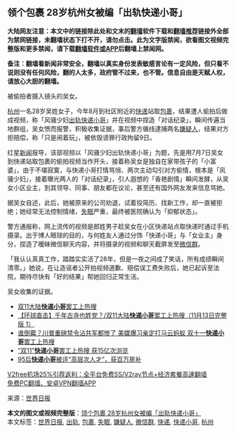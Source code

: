  <h2>领个包裹 28岁杭州女被编「出轨快递小哥」</h2> <p class="notice"><b>大陆网友注意：本文中的链接除此处和文末的<a href="https://github.com/bannedbook/fanqiang" >翻墙</a>软件下载和<a href="https://github.com/killgcd/justmysocks/blob/master/README.md">翻墙推荐</a>链接外全部为禁网链接，未翻墙状态下打不开，请勿点击。此为文字版禁闻，欲看图文视频完整版和更多禁闻，请下载<a href="https://github.com/bannedbook/fanqiang">翻墙软件或APP</a>后翻墙上禁闻网。</p><p>备注：翻墙看新闻非常安全，翻墙以真实身份发表敏感言论有一定风险，但只看不说则没有任何风险，翻的人太多，政府管不过来，也不管。信息自由是天赋人权，请放心大胆的翻墙。</b></p>  <div class="entry"> <p id="conimg">被偷拍者摄入镜头的吴女。</p> <p><a href="https://www.bannedbook.org/bnews/tag/%e6%9d%ad%e5%b7%9e/" class="st_tag internal_tag" rel="tag" title="标签 杭州 下的日志">杭州</a>一名28岁吴姓女子，今年8月到社区附近的<a href="https://www.bannedbook.org/bnews/tag/%E5%BF%AB%E9%80%92/" class="st_tag internal_tag" rel="tag" title="标签 快递 下的日志">快递</a>站取<a href="https://www.bannedbook.org/bnews/tag/%E5%8C%85%E8%A3%B9/" class="st_tag internal_tag" rel="tag" title="标签 包裹 下的日志">包裹</a>，结果遭人偷拍后做成视频，称「风骚少妇<a href="https://www.bannedbook.org/bnews/tag/%e5%87%ba%e8%bd%a8/" class="st_tag internal_tag" rel="tag" title="标签 出轨 下的日志">出轨</a><a href="https://www.bannedbook.org/bnews/tag/%E5%BF%AB%E9%80%92%E5%B0%8F%E5%93%A5/" class="st_tag internal_tag" rel="tag" title="标签 快递小哥 下的日志">快递小哥</a>」并在视频中捏造「对话纪录」，瞬间传遍当地群组，吴女愤而报警，积极收集证据，事后警方循线逮捕两名<a href="https://www.bannedbook.org/bnews/tag/%E5%AB%8C%E7%96%91%E4%BA%BA/" class="st_tag internal_tag" rel="tag" title="标签 嫌疑人 下的日志">嫌疑人</a>，结果对方拒赔偿，称「只是闹着玩」，被依毁谤罪行政拘留9日。</p>  <p>红星<span class='wp_keywordlink_affiliate'><a href="https://www.bannedbook.org/" title="新闻">新闻</a></span>报导，该部视频以「风骚少妇出轨快递小哥」为题，先是用7月7日吴女到快递站取包裹的偷拍视频当作开头，接着称吴女是独自在家带孩子的「小富婆」，由于不堪寂寞，与快递小哥打情骂俏、两次主动勾引对方偷情，根本是「风骚少妇」，接着曝光两人的「对话纪录」，引人遐想的「香艳剧情」瞬间发酵，从吴女小区业主，到其领导、同事、朋友都在议论，甚至还有国外网友发来信息骂她。</p> <p>据吴女自述，此后，她被原来的公司劝退，试着投简历、找新工作，却一直被拒绝；她经常无法控制情绪，<a href="https://www.bannedbook.org/bnews/tag/%e5%a4%b1%e7%9c%a0/" class="st_tag internal_tag" rel="tag" title="标签 失眠 下的日志">失眠</a>严重，最终被医院确认为「抑郁状态」。</p>  <p>警方通报称，网上流传的视频是郎姓男子趁吴女在小区快递站点取快递时通过手机摄录。出于博人眼球的目的，与何姓友人通过分饰「快递小哥」与「女业主」身分，捏造了暧昧微信聊天内容，并将摄录的视频和聊天截屏发至<a href="https://www.bannedbook.org/bnews/tag/%e5%be%ae%e4%bf%a1%e7%be%a4/" class="st_tag internal_tag" rel="tag" title="标签 微信群 下的日志">微信群</a>。</p> <p>「我认认真真工作，踏踏实实活了28年，但是一夜之间成了笑话，所有成绩瞬间清零。」她说，在让造谣者公开拍视频道歉、赔偿误工费失败后，她已起诉至法院，期待尽快有「好的结果」帮她回归正常生活。</p>  <p>吴女收集的证据。</p> <ul class='op-related-articles' title='相关阅读'> <li><a href='https://www.bannedbook.org/bnews/taiwannews/20201114/1430997.html' target='_blank'>双11大陆<b>快递小哥</b>罢工上热搜</a></li> <li><a href='https://www.bannedbook.org/bnews/bannedvideo/20201113/1430573.html' target='_blank'>【环球直击】千年古寺也姓党？/双11大陆<b>快递小哥</b>罢工上热搜（11月13日完整版 1）</a></li> <li><a href='https://www.bannedbook.org/bnews/topimagenews/20201113/1430541.html' target='_blank'>谁倒霉？川普重磅禁令沾共军都惨了 美媒爆习亲定打马云蚂蚁 双十一<b>快递小哥</b>罢工上热搜</a></li> <li><a href='https://www.bannedbook.org/bnews/comments/20201113/1430206.html' target='_blank'>“双11”<b>快递小哥</b>罢工上热搜 获15亿次浏览</a></li> <li><a href='https://www.bannedbook.org/bnews/baitai/20200706/1356412.html' target='_blank'>95后<b>快递小哥</b>被评“高层次人才”，获百万房补</a></li> </ul> <p class="texttj"> <a href="https://github.com/bannedbook/fanqiang/wiki/V2ray%E6%9C%BA%E5%9C%BA" target="_blank">V2free机场25%引荐返利：全平台免费SS/V2ray节点+经济套餐高速翻墙</a><br/> <a href="https://github.com/bannedbook/fanqiang/wiki/%E7%A6%81%E9%97%BB%E7%BD%91%E5%AE%89%E5%8D%93%E7%BF%BB%E5%A2%99%E6%96%B0%E9%97%BBAPP" target="_blank">免费PC翻墙、安卓VPN翻墙APP</a></p><p> 来源：<a href="https://www.bannedbook.org/bnews/tag/%e4%b8%96%e7%95%8c%e6%97%a5%e6%8a%a5/" class="st_tag internal_tag" rel="tag" title="标签 世界日报 下的日志">世界日报</a> </p><a name='sharetosocial'></a>       <div><b>本文的图文或视频完整版</b>：<a href='https://www.bannedbook.org/bnews/cbnews/20201205/1442439.html'>领个包裹 28岁杭州女被编「出轨快递小哥」</a></div>  </div><!--END ENTRY--> <div class="postfooter"> <div>本文标签：<a href="https://www.bannedbook.org/bnews/tag/%e4%b8%96%e7%95%8c%e6%97%a5%e6%8a%a5/" rel="tag">世界日报</a>, <a href="https://www.bannedbook.org/bnews/tag/%e5%87%ba%e8%bd%a8/" rel="tag">出轨</a>, <a href="https://www.bannedbook.org/bnews/tag/%E5%8C%85%E8%A3%B9/" rel="tag">包裹</a>, <a href="https://www.bannedbook.org/bnews/tag/%e5%a4%b1%e7%9c%a0/" rel="tag">失眠</a>, <a href="https://www.bannedbook.org/bnews/tag/%E5%AB%8C%E7%96%91%E4%BA%BA/" rel="tag">嫌疑人</a>, <a href="https://www.bannedbook.org/bnews/tag/%e5%be%ae%e4%bf%a1%e7%be%a4/" rel="tag">微信群</a>, <a href="https://www.bannedbook.org/bnews/tag/%E5%BF%AB%E9%80%92/" rel="tag">快递</a>, <a href="https://www.bannedbook.org/bnews/tag/%E5%BF%AB%E9%80%92%E5%B0%8F%E5%93%A5/" rel="tag">快递小哥</a>, <a href="https://www.bannedbook.org/bnews/tag/%e6%9d%ad%e5%b7%9e/" rel="tag">杭州</a></div>  </div><!--END POSTFOOTER--> 